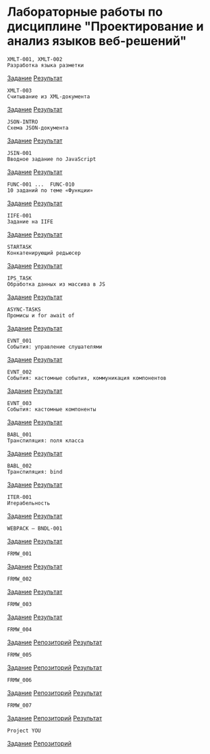 # Лабораторные работы по дисциплине "Проектирование и анализ языков веб-решений"
<script src="main.js"></script>

```
XMLT-001, XMLT-002     
Разработка языка разметки
```
[Задание](https://kodaktor.ru/g/xml_intro)
[Результат](https://github.com/Chypa74/researching-of-the-ecosystem-of-web-languages-and-web-technologies/tree/XMLT-001%2CXMLT-002)


```
XMLT-003    
Считывание из XML-документа
```
[Задание](https://kodaktor.ru/xmlt_003)
[Результат](https://github.com/Chypa74/researching-of-the-ecosystem-of-web-languages-and-web-technologies/tree/XMLT-003)


```
JSON-INTRO    
Схема JSON-документа
```
[Задание](https://kodaktor.ru/g/json_intro)
[Результат](https://github.com/Chypa74/researching-of-the-ecosystem-of-web-languages-and-web-technologies/tree/JSON-INTRO)


```
JSIN-001
Вводное задание по JavaScript
```
[Задание](https://kodaktor.ru/jsin_001)
[Результат](https://github.com/Chypa74/researching-of-the-ecosystem-of-web-languages-and-web-technologies/tree/JSIN-001)


```
FUNC-001 ...  FUNC-010
10 заданий по теме «Функции»
```
[Задание](https://kodaktor.ru/func)
[Результат](https://github.com/Chypa74/researching-of-the-ecosystem-of-web-languages-and-web-technologies/tree/FUNC)

```
IIFE-001
Задание на IIFE
```
[Задание](https://kodaktor.ru/g/iife)
[Результат](https://github.com/Chypa74/researching-of-the-ecosystem-of-web-languages-and-web-technologies/tree/IIFE-001)


```
STARTASK
Конкатенирующий редьюсер
```
[Задание](https://kodaktor.ru/startask)
[Результат](https://github.com/Chypa74/researching-of-the-ecosystem-of-web-languages-and-web-technologies/tree/STARTASK)


```
IPS_TASK
Обработка данных из массива в JS
```
[Задание](https://kodaktor.ru/g/ips_task)
[Результат](https://github.com/Chypa74/researching-of-the-ecosystem-of-web-languages-and-web-technologies/tree/IPS_TASK)


```
ASYNC-TASKS
Промисы и for await of
```
[Задание](https://kodaktor.ru/async_tasks)
[Результат](https://github.com/Chypa74/researching-of-the-ecosystem-of-web-languages-and-web-technologies/tree/ASYNC-TASKS)


```
EVNT_001
События: управление слушателями
```
[Задание](https://kodaktor.ru/g/evnt_001)
[Результат](https://github.com/Chypa74/researching-of-the-ecosystem-of-web-languages-and-web-technologies/tree/EVNT_001)


```
EVNT_002
События: кастомные события, коммуникация компонентов
```
[Задание](https://kodaktor.ru/evnt_002)
[Результат](https://github.com/Chypa74/researching-of-the-ecosystem-of-web-languages-and-web-technologies/tree/EVNT_002)


```
EVNT_003
События: кастомные компоненты
```
[Задание](https://kodaktor.ru/evnt_003)
[Результат](https://github.com/Chypa74/researching-of-the-ecosystem-of-web-languages-and-web-technologies/tree/EVNT_003)


```
BABL_001
Транспиляция: поля класса
```
[Задание](https://kodaktor.ru/babl_001)
[Результат](https://github.com/Chypa74/researching-of-the-ecosystem-of-web-languages-and-web-technologies/tree/BABL_001)


```
BABL_002
Транспиляция: bind
```
[Задание](https://kodaktor.ru/babl_002)
[Результат](https://github.com/Chypa74/researching-of-the-ecosystem-of-web-languages-and-web-technologies/tree/BABL_002)


```
ITER-001
Итерабельность
```
[Задание](https://kodaktor.ru/iter_001)
[Результат](https://github.com/Chypa74/researching-of-the-ecosystem-of-web-languages-and-web-technologies/tree/ITER-001)


```
WEBPACK – BNDL-001
```
[Задание](https://kodaktor.ru/g/bndl_001)
[Результат](https://github.com/Chypa74/researching-of-the-ecosystem-of-web-languages-and-web-technologies/tree/BNDL_001)


```
FRMW_001
```
[Задание](https://kodaktor.ru/frmw_001)
[Результат](https://github.com/Chypa74/researching-of-the-ecosystem-of-web-languages-and-web-technologies/tree/FRMW-001)


```
FRMW_002
```
[Задание](https://kodaktor.ru/frmw_002)
[Результат](https://github.com/Chypa74/researching-of-the-ecosystem-of-web-languages-and-web-technologies/tree/FRMW-002)


```
FRMW_003
```
[Задание](https://kodaktor.ru/frmw_003)
[Результат](https://github.com/Chypa74/researching-of-the-ecosystem-of-web-languages-and-web-technologies/tree/FRMW-003)


```
FRMW_004
```
[Задание](https://kodaktor.ru/frmw_004)
[Репозиторий](https://github.com/Chypa74/vue-pow)
[Результат](https://chypa74.github.io/vue-pow/)


```
FRMW_005
```
[Задание](https://kodaktor.ru/frmw_005)
[Репозиторий](https://github.com/Chypa74/vue-mixer)
[Результат](https://chypa74.github.io/vue-mixer)


```
FRMW_006
```
[Задание](https://kodaktor.ru/frmw_006)
[Репозиторий](https://github.com/Chypa74/elm-project)
[Результат](https://chypa74.github.io/elm-project)


```
FRMW_007
```
[Задание](https://kodaktor.ru/frmw_007)
[Репозиторий](https://github.com/Chypa74/material-ui-example)
[Результат](https://chypa74.github.io/material-ui-example)

```
Project YOU
```
[Задание](https://kodaktor.ru/you)
[Репозиторий](https://github.com/Chypa74/youtube-search)

